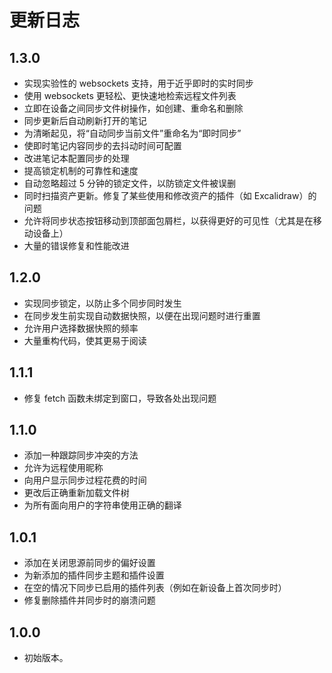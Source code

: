 # 更新日志

## 1.3.0

- 实现实验性的 websockets 支持，用于近乎即时的实时同步
- 使用 websockets 更轻松、更快速地检索远程文件列表
- 立即在设备之间同步文件树操作，如创建、重命名和删除
- 同步更新后自动刷新打开的笔记
- 为清晰起见，将“自动同步当前文件”重命名为“即时同步”
- 使即时笔记内容同步的去抖动时间可配置
- 改进笔记本配置同步的处理
- 提高锁定机制的可靠性和速度
- 自动忽略超过 5 分钟的锁定文件，以防锁定文件被误删
- 同时扫描资产更新。修复了某些使用和修改资产的插件（如 Excalidraw）的问题
- 允许将同步状态按钮移动到顶部面包屑栏，以获得更好的可见性（尤其是在移动设备上）
- 大量的错误修复和性能改进

## 1.2.0

- 实现同步锁定，以防止多个同步同时发生
- 在同步发生前实现自动数据快照，以便在出现问题时进行重置
- 允许用户选择数据快照的频率
- 大量重构代码，使其更易于阅读

## 1.1.1

- 修复 fetch 函数未绑定到窗口，导致各处出现问题

## 1.1.0

- 添加一种跟踪同步冲突的方法
- 允许为远程使用昵称
- 向用户显示同步过程花费的时间
- 更改后正确重新加载文件树
- 为所有面向用户的字符串使用正确的翻译

## 1.0.1

- 添加在关闭思源前同步的偏好设置
- 为新添加的插件同步主题和插件设置
- 在空的情况下同步已启用的插件列表（例如在新设备上首次同步时）
- 修复删除插件并同步时的崩溃问题

## 1.0.0

- 初始版本。
